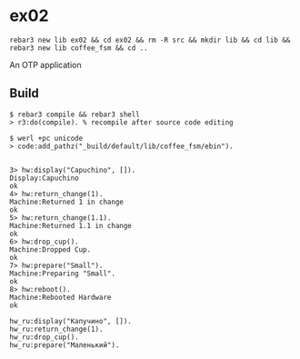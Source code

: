 ex02
=====
```
rebar3 new lib ex02 && cd ex02 && rm -R src && mkdir lib && cd lib && rebar3 new lib coffee_fsm && cd ..
```

An OTP application

Build
-----

    $ rebar3 compile && rebar3 shell
	> r3:do(compile). % recompile after source code editing 
	
	$ werl +pc unicode
	> code:add_pathz("_build/default/lib/coffee_fsm/ebin").
	
```

3> hw:display("Capuchino", []).
Display:Capuchino
ok
4> hw:return_change(1).
Machine:Returned 1 in change
ok
5> hw:return_change(1.1).
Machine:Returned 1.1 in change
ok
6> hw:drop_cup().
Machine:Dropped Cup.
ok
7> hw:prepare("Small").
Machine:Preparing "Small".
ok
8> hw:reboot().
Machine:Rebooted Hardware
ok

```	

```
hw_ru:display("Капучино", []).
hw_ru:return_change(1).
hw_ru:drop_cup().
hw_ru:prepare("Маленький").
```